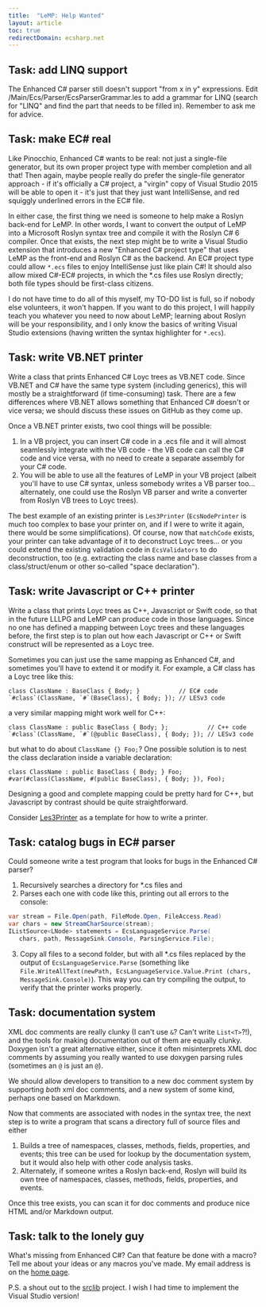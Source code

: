 ```yaml
---
title:  "LeMP: Help Wanted"
layout: article
toc: true
redirectDomain: ecsharp.net
---
```


Task: add LINQ support
----------------------

The Enhanced C# parser still doesn't support "from x in y" expressions. Edit /Main/Ecs/Parser/EcsParserGrammar.les to add a grammar for LINQ (search for "LINQ" and find the part that needs to be filled in). Remember to ask me for advice.

Task: make EC# real
-------------------

Like Pinocchio, Enhanced C# wants to be real: not just a single-file generator, but its own proper project type with member completion and all that! Then again, maybe people really do prefer the single-file generator approach - if it's officially a C# project, a "virgin" copy of Visual Studio 2015 will be able to open it - it's just that they just want IntelliSense, and red squiggly underlined errors in the EC# file.

In either case, the first thing we need is someone to help make a Roslyn back-end for LeMP. In other words, I want to convert the output of LeMP into a Microsoft Roslyn syntax tree and compile it with the Roslyn C# 6 compiler. Once that exists, the next step might be to write a Visual Studio extension that introduces a new "Enhanced C# project type" that uses LeMP as the front-end and Roslyn C# as the backend. An EC# project type could allow `*.ecs` files to enjoy IntelliSense just like plain C#! It should also allow mixed C#-EC# projects, in which the *.cs files use Roslyn directly; both file types should be first-class citizens.

I do not have time to do all of this myself, my TO-DO list is full, so if nobody else volunteers, it won't happen. If you want to do this project, I will happily teach you whatever you need to now about LeMP; learning about Roslyn will be your responsibility, and I only know the basics of writing Visual Studio extensions (having written the syntax highlighter for `*.ecs`).

Task: write VB.NET printer
--------------------------

Write a class that prints Enhanced C# Loyc trees as VB.NET code. Since VB.NET and C# have the same type system (including generics), this will mostly be a straightforward (if time-consuming) task. There are a few differences where VB.NET allows something that Enhanced C# doesn't or vice versa; we should discuss these issues on GitHub as they come up.

Once a VB.NET printer exists, two cool things will be possible:

1. In a VB project, you can insert C# code in a .ecs file and it will almost seamlessly integrate with the VB code - the VB code can call the C# code and vice versa, with no need to create a separate assembly for your C# code.
2. You will be able to use all the features of LeMP in your VB project (albeit you'll have to use C# syntax, unless somebody writes a VB parser too... alternately, one could use the Roslyn VB parser and write a converter from Roslyn VB trees to Loyc trees).

The best example of an existing printer is `Les3Printer` (`EcsNodePrinter` is much too complex to base your printer on, and if I were to write it again, there would be some simplifications). Of course, now that `matchCode` exists, your printer can take advantage of it to deconstruct Loyc trees... or you could extend the existing validation code in `EcsValidators` to do deconstruction, too (e.g. extracting the class name and base classes from a class/struct/enum or other so-called "space declaration").

Task: write Javascript or C++ printer
-------------------------------------

Write a class that prints Loyc trees as C++, Javascript or Swift code, so that in the future LLLPG and LeMP can produce code in those languages. Since no one has defined a mapping between Loyc trees and these languages before, the first step is to plan out how each Javascript or C++ or Swift construct will be represented as a Loyc tree.

Sometimes you can just use the same mapping as Enhanced C#, and sometimes you'll have to extend it or modify it. For example, a C# class has a Loyc tree like this:

    class ClassName : BaseClass { Body; }           // EC# code
    `#class`(ClassName, `#`(BaseClass), { Body; }); // LESv3 code

a very similar mapping might work well for C++:

    class ClassName : public BaseClass { Body; };           // C++ code
    `#class`(ClassName, `#`(@public BaseClass), { Body; }); // LESv3 code

but what to do about `ClassName {} Foo;`? One possible solution is to nest the class declaration inside a variable declaration:

    class ClassName : public BaseClass { Body; } Foo;
    #var(#class(ClassName, #(public BaseClass), { Body; }), Foo);

Designing a good and complete mapping could be pretty hard for C++, but Javascript by contrast should be quite straightforward.

Consider [Les3Printer](https://github.com/qwertie/ecsharp/tree/master/Core/Loyc.Syntax/LES/Les3Printer.cs) as a template for how to write a printer.

Task: catalog bugs in EC# parser
--------------------------------

Could someone write a test program that looks for bugs in the Enhanced C# parser?

1. Recursively searches a directory for *.cs files and
2. Parses each one with code like this, printing out all errors to the console:

~~~csharp
var stream = File.Open(path, FileMode.Open, FileAccess.Read)
var chars = new StreamCharSource(stream);
IListSource<LNode> statements = EcsLanguageService.Parse(
   chars, path, MessageSink.Console, ParsingService.File);
~~~

3. Copy all files to a second folder, but with all *.cs files replaced by the output of `EcsLanguageService.Parse` (something like `File.WriteAllText(newPath, EcsLanguageService.Value.Print (chars, MessageSink.Console)`). This way you can try compiling the output, to verify that the printer works properly.

Task: documentation system
--------------------------

XML doc comments are really clunky (I can't use `&`? Can't write `List<T>`?!), and the tools for making documentation out of them are equally clunky. Doxygen isn't a great alternative either, since it often misinterprets XML doc comments by assuming you really wanted to use doxygen parsing rules (sometimes an `@` is just an `@`). 

We should allow developers to transition to a new doc comment system by supporting _both_ xml doc comments, and a new system of some kind, perhaps one based on Markdown.

Now that comments are associated with nodes in the syntax tree, the next step is to write a program that scans a directory full of source files and either

1. Builds a tree of namespaces, classes, methods, fields, properties, and events; this tree can be used for lookup by the documentation system, but it would also help with other code analysis tasks.
2. Alternately, if someone writes a Roslyn back-end, Roslyn will build its own tree of namespaces, classes, methods, fields, properties, and events.

Once this tree exists, you can scan it for doc comments and produce nice HTML and/or Markdown output.

Task: talk to the lonely guy
----------------------------

What's missing from Enhanced C#? Can that feature be done with a macro? Tell me about your ideas or any macros you've made. My email address is on the [home page](/).

P.S. a shout out to the [srclib](https://srclib.org/) project. I wish I had time to implement the Visual Studio version!
